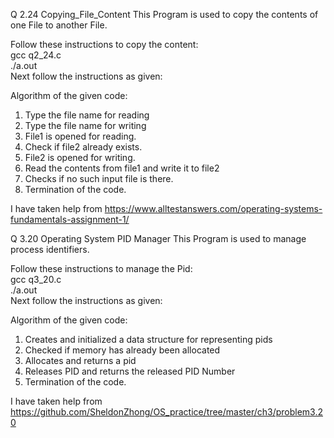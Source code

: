 Q 2.24 Copying_File_Content
This Program is used to copy the contents of one File to another File.

Follow these instructions to copy the content:<br />
gcc q2_24.c<br />
./a.out<br />
Next follow the instructions as given:<br />

Algorithm of the given code:
1) Type the file name for reading
2) Type the file name for writing
3) File1 is opened for reading.
4) Check if file2 already  exists.
5) File2 is opened for writing.
6) Read the contents from file1 and write it to file2
7) Checks if no such input file is there.
8) Termination of the code.

I have taken help from https://www.alltestanswers.com/operating-systems-fundamentals-assignment-1/

Q 3.20 Operating System PID Manager
This Program is used to manage process identifiers.

Follow these instructions to manage the Pid:<br />
gcc q3_20.c<br />
./a.out<br />
Next follow the instructions as given:<br />

Algorithm of the given code:
1) Creates and initialized a data structure for representing pids
2) Checked if memory has already been allocated
3) Allocates and returns a pid
5) Releases PID and returns the released PID Number
6) Termination of the code.

I have taken help from https://github.com/SheldonZhong/OS_practice/tree/master/ch3/problem3.20
